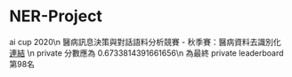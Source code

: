 # NER-Project
ai cup 2020\n
醫病訊息決策與對話語料分析競賽 - 秋季賽：醫病資料去識別化 [連結](https://aidea-web.tw/topic/d84fabf5-9adf-4e1d-808e-91fbd4e03e6d) \n
private 分數應為 0.6733814391661656\n
為最終 private leaderboard 第98名
